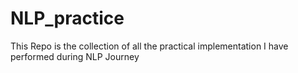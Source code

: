 # NLP_practice

This Repo is the collection of all the practical implementation I have performed during NLP Journey
